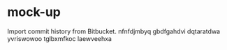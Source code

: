 # mock-up
Import commit history from Bitbucket.
nfnfdjmbyq gbdfgahdvi dqtaratdwa yvriswowoo tglbxmfkoc laewveehxa
